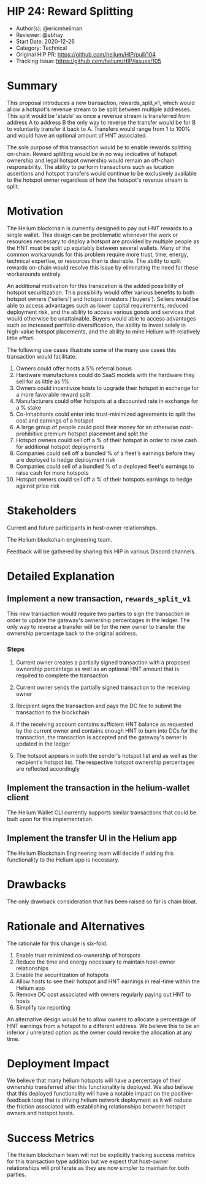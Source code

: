 # HIP 24: Reward Splitting

- Author(s): @ericmheilman
- Reviewer: @abhay
- Start Date: 2020-12-26
- Category: Technical
- Original HIP PR: https://github.com/helium/HIP/pull/104
- Tracking Issue: https://github.com/helium/HIP/issues/105

# Summary
[summary]: #summary

This proposal introduces a new transaction, rewards_split_v1, which would allow a hotspot's revenue stream to be split between multiple addresses. This split would be 'stable' as once a revenue stream is transferred from address A to address B the only way to reverse the transfer would be for B to voluntarily transfer it back to A. Transfers would range from 1 to 100% and would have an optional amount of HNT associated.

The sole purpose of this transaction would be to enable rewards splitting on-chain. Reward splitting would be in no way indicative of hotspot ownership and legal hotspot ownership would remain an off-chain responsibility. The ability to perform transactions such as location assertions and hotspot transfers would continue to be exclusively available to the hotspot owner regardless of how the hotspot's revenue stream is split.


# Motivation
[motivation]: #motivation

The Helium blockchain is currently designed to pay out HNT rewards to a single wallet. This design can be problematic whenever the work or resources necessary to deploy a hotspot are provided by multiple people as the HNT must be split up equitably between several wallets. Many of the common workarounds for this problem require more trust, time, energy, technical expertise, or resources than is desirable. The ability to split rewards on-chain would resolve this issue by eliminating the need for these workarounds entirely.

An additional motivation for this transcation is the added possibility of hotspot securitization. This possibility would offer various benefits to both hotspot owners ('sellers') and hotspot investors ('buyers'). Sellers would be able to access advantages such as lower capital requirements, reduced deployment risk, and the ability to access various goods and services that would otherwise be unattainable. Buyers would able to access advantages such as increased portfolio diversification, the ability to invest solely in high-value hotspot placements, and the ability to mine Helium with relatively little effort.

The following use cases illustrate some of the many use cases this transaction would facilitate.

1.  Owners could offer hosts a 5% referral bonus
2.  Hardware manufactures could do SaaS models with the hardware they sell for as little as 1%
3.  Owners could incentivize hosts to upgrade their hotspot in exchange for a more favorable reward split
4.  Manufacturers could offer hotspots at a discounted rate in exchange for a % stake
5.  Co-inhabitants could enter into trust-minimized agreements to split the cost and earnings of a hotspot
6.  A large group of people could pool their money for an otherwise cost-prohibitive premium hotspot placement and split the 
7.  Hotspot owners could sell off a % of their hotspot in order to raise cash for additional hotspot deployments
8.  Companies could sell off a bundled % of a fleet's earnings before they are deployed to hedge deployment risk
9.  Companies could sell of a bundled % of a deployed fleet's earnings to raise cash for more hotspots
10. Hotspot owners could sell off a % of their hotspots earnings to hedge against price risk


# Stakeholders
[stakeholders]: #stakeholders

Current and future participants in host-owner relationships.

The Helium blockchain engineering team.

Feedback will be gathered by sharing this HIP in various Discord channels.


# Detailed Explanation
[detailed-explanation]: #detailed-explanation

## Implement a new transaction, `rewards_split_v1`

This new transaction would require two parties to sign the transaction in order to
update the gateway's ownership percentages in the ledger. The only way to reverse
a transfer will be for the new owner to transfer the ownership percentage back to the
original address.

### Steps

1. Current owner creates a partially signed transaction with a proposed ownership
percentage as well as an optional HNT amount that is required to complete the transaction

2. Current owner sends the partially signed transaction to the receiving owner

3. Recipient signs the transaction and pays the DC fee to submit the transaction to the blockchain

4. If the receiving account contains sufficient HNT balance as requested by the current
owner and contains enough HNT to burn into DCs for the transaction, the transaction
is accepted and the gateway's owner is updated in the ledger

5. The hotspot appears in both the sender's hotspot list and as well as the recipient's
hotspot list. The respective hotspot ownership percentages are reflected accordingly

## Implement the transaction in the helium-wallet client

The Helium Wallet CLI currently supports similar transactions that could be built upon for this implementation.

## Implement the transfer UI in the Helium app

The Helium Blockchain Engineering team will decide if adding this functionality to the Helium app is necessary.


# Drawbacks
[drawbacks]: #drawbacks

The only drawback consideration that has been raised so far is chain bloat.

# Rationale and Alternatives
[alternatives]: #rationale-and-alternatives


The rationale for this change is six-fold.

1. Enable trust minimized co-ownership of hotspots
2. Reduce the time and energy necessary to maintain host-owner relationships
3. Enable the securitization of hotspots
4. Allow hosts to see their hotspot and HNT earnings in real-time within the Helium app
5. Remove DC cost associated with owners regularly paying out HNT to hosts
6. Simplify tax reporting

An alternative design would be to allow owners to allocate a percentage of HNT earnings from a
hotspot to a different address. We believe this to be an inferior / unrelated option as the owner 
could revoke the allocation at any time.


# Deployment Impact
[deployment-impact]: #deployment-impact

We believe that many helium hotspots will have a percentage of their ownership
transferred after this functionality is deployed. We also believe that this deployed
functionality will have a notable impact on the positive-feedback loop that is driving
helium network deployment as it will reduce the friction associated with establishing
relationships between hotspot owners and hotspot hosts.



# Success Metrics
[success-metrics]: #success-metrics

The Helium blockchain team will not be explicitly tracking success metrics for this
transaction type addition but we expect that host-owner relationships will proliferate
as they are now simpler to maintain for both parties.
